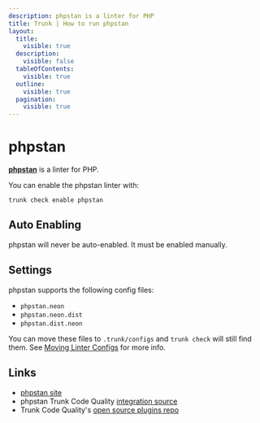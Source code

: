 ```yaml
---
description: phpstan is a linter for PHP
title: Trunk | How to run phpstan
layout:
  title:
    visible: true
  description:
    visible: false
  tableOfContents:
    visible: true
  outline:
    visible: true
  pagination:
    visible: true
---
```


# phpstan

[**phpstan**](https://phpstan.org/) is a linter for PHP.

You can enable the phpstan linter with:

```shell
trunk check enable phpstan
```

## Auto Enabling

phpstan will never be auto-enabled. It must be enabled manually.

## Settings

phpstan supports the following config files:
* `phpstan.neon`
* `phpstan.neon.dist`
* `phpstan.dist.neon`

You can move these files to `.trunk/configs` and `trunk check` will still find them. See [Moving Linter Configs](..#moving-linter-configs) for more info.




## Links

- [phpstan site](https://phpstan.org/)
- phpstan Trunk Code Quality [integration source](https://github.com/trunk-io/plugins/tree/main/linters/phpstan)
- Trunk Code Quality's [open source plugins repo](https://github.com/trunk-io/plugins/tree/main)
